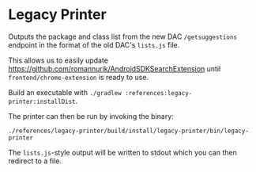 Legacy Printer
==============

Outputs the package and class list from the new DAC `/getsuggestions` endpoint in the format of the
old DAC's `lists.js` file.

This allows us to easily update https://github.com/romannurik/AndroidSDKSearchExtension until
`frontend/chrome-extension` is ready to use.

Build an executable with `./gradlew :references:legacy-printer:installDist`.

The printer can then be run by invoking the binary:
```
./references/legacy-printer/build/install/legacy-printer/bin/legacy-printer
```
The `lists.js`-style output will be written to stdout which you can then redirect to a file.
